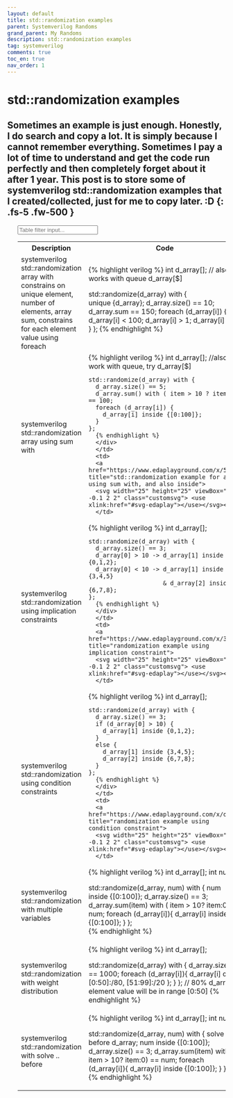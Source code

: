 ```yaml
---
layout: default
title: std::randomization examples
parent: Systemverilog Randoms
grand_parent: My Randoms
description: std::randomization examples
tag: systemverilog
comments: true
toc_en: true
nav_order: 1
---
```

# std::randomization examples
Sometimes an example is just enough.
Honestly, I do search and copy a lot. It is simply because I cannot remember everything.
Sometimes I pay a lot of time to understand and get the code run perfectly and then completely forget about it after 1 year.
This post is to store some of systemverilog std::randomization examples that I created/collected, just for me to copy later. :D
{: .fs-5 .fw-500 }
---

<div> <ul> 
<input type="text" class="tablefilterinput" id="FilterInput" onkeyup="tablefilter()" placeholder="Table filter input..." title="filter input">

<table id="myTable" >
   <tr>
      <th> Description </th>
      <th> Code </th>
      <th> Link </th>
   </tr>
   <tr>
      <td> systemverilog std::randomization array with constrains on unique element, number of elements, array sum, constrains for each element value using foreach</td>
      <td>
      <div class="code">
      {% highlight verilog %}
  int d_array[]; // also works with queue d_array[$]

  std::randomize(d_array) with {                                
    unique {d_array};
    d_array.size() == 10;
    d_array.sum    == 150;
    foreach (d_array[i]) {
      d_array[i] < 100;
      d_array[i] > 1;
      d_array[i] != i;
    } };
      {% endhighlight %}
      </div>
      </td>
      <td>
      <a href="https://www.edaplayground.com/x/5nYm" title="std::randomization example for array/queue">
      <svg width="25" height="25" viewBox="0 -0.1 2 2" class="customsvg"> <use xlink:href="#svg-edaplay"></use></svg></a>
      </td>
   </tr>

   <tr>
      <td> systemverilog std::randomization array using sum with</td>
      <td>
      <div class="code">
      {% highlight verilog %}
    int d_array[]; //also work with queue, try d_array[$]

    std::randomize(d_array) with {
      d_array.size() == 5;
      d_array.sum() with ( item > 10 ? item:0)  == 100;
      foreach (d_array[i]) {
        d_array[i] inside {[0:100]};
      }
    };
      {% endhighlight %}
      </div>
      </td>
      <td>
      <a href="https://www.edaplayground.com/x/5css" title="std::randomization example for array using sum with, and also inside">
      <svg width="25" height="25" viewBox="0 -0.1 2 2" class="customsvg"> <use xlink:href="#svg-edaplay"></use></svg></a>
      </td>
   </tr>

   <tr>
      <td> systemverilog std::randomization using implication constraints</td>
      <td>
      <div class="code">
      {% highlight verilog %}
    int d_array[]; 

    std::randomize(d_array) with {
      d_array.size() == 3;
      d_array[0] > 10 -> d_array[1] inside {0,1,2};
      d_array[0] < 10 -> d_array[1] inside {3,4,5}
                         & d_array[2] inside {6,7,8};
    };     
      {% endhighlight %}
      </div>
      </td>
      <td>
      <a href="https://www.edaplayground.com/x/39Hg" title="randomization example using implication constraint">
      <svg width="25" height="25" viewBox="0 -0.1 2 2" class="customsvg"> <use xlink:href="#svg-edaplay"></use></svg></a>
      </td>
   </tr>

   <tr>
      <td> systemverilog std::randomization using condition constraints</td>
      <td>
      <div class="code">
      {% highlight verilog %}
    int d_array[]; 

    std::randomize(d_array) with {
      d_array.size() == 3;
      if (d_array[0] > 10) {
        d_array[1] inside {0,1,2};
      }
      else {
        d_array[1] inside {3,4,5};
        d_array[2] inside {6,7,8};
      }
    };     
      {% endhighlight %}
      </div>
      </td>
      <td>
      <a href="https://www.edaplayground.com/x/dQx" title="randomization example using condition constraint">
      <svg width="25" height="25" viewBox="0 -0.1 2 2" class="customsvg"> <use xlink:href="#svg-edaplay"></use></svg></a>
      </td>
   </tr>

   <tr>
      <td> systemverilog std::randomization with multiple variables</td>
      <td>
      <div class="code">
      {% highlight verilog %}
  int d_array[]; 
  int num;

  std::randomize(d_array, num) with {
    num inside {[0:100]};
    d_array.size()  == 3;
    d_array.sum(item) with ( item > 10? item:0) == num;
    foreach (d_array[i]){
      d_array[i] inside {[0:100]};
    }
  };     
      {% endhighlight %}
      </div>
      </td>
      <td>
      <a href="https://www.edaplayground.com/x/f5g" title="std::randomization example with multiple variables">
      <svg width="25" height="25" viewBox="0 -0.1 2 2" class="customsvg"> <use xlink:href="#svg-edaplay"></use></svg></a>
      </td>
   </tr>


   <tr>
      <td> systemverilog std::randomization with weight distribution</td>
      <td>
      <div class="code">
      {% highlight verilog %}
  int d_array[]; 

  std::randomize(d_array) with {
    d_array.size()  == 1000;
    foreach (d_array[i]){
      d_array[i] dist { [0:50]:/80, [51:99]:/20 };
    }
  }; // 80% d_array element value will be in range [0:50]
      {% endhighlight %}
      </div>
      </td>
      <td>
      <a href="https://www.edaplayground.com/x/5HdN" title="std::randomization example with weight distribution">
      <svg width="25" height="25" viewBox="0 -0.1 2 2" class="customsvg"> <use xlink:href="#svg-edaplay"></use></svg></a>
      </td>
   </tr>


   <tr>
      <td> systemverilog std::randomization with solve .. before </td>
      <td>
      <div class="code">
      {% highlight verilog %}
  int d_array[]; 
  int num;

  std::randomize(d_array, num) with {
    solve num before d_array;
    num inside {[0:100]};
    d_array.size()  == 3;
    d_array.sum(item) with ( item > 10? item:0) == num;
    foreach (d_array[i]){
      d_array[i] inside {[0:100]};
    }
 };     
      {% endhighlight %}
      </div>
      </td>
      <td>
      <a href="https://www.edaplayground.com/x/3fJD" title="std::randomization example with solve before">
      <svg width="25" height="25" viewBox="0 -0.1 2 2" class="customsvg"> <use xlink:href="#svg-edaplay"></use></svg></a>
      </td>
   </tr>


</table>
    <script>
      function tablefilter() {
        var input, filter, table, tr, td, i, txtValue;
        input = document.getElementById("FilterInput");
        filter = input.value.toUpperCase();
        table = document.getElementById("myTable");
        tr = table.getElementsByTagName("tr");
        for (i = 0; i < tr.length; i++) {
          td = tr[i].getElementsByTagName("td")[0];
          if (td) {
            txtValue = td.textContent || td.innerText;
            if (txtValue.toUpperCase().indexOf(filter) > -1) {
              tr[i].style.display = "";
            } else {
              tr[i].style.display = "none";
            }
          }
        }
      }
    </script>
</ul></div>
